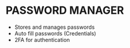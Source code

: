# PASSWORD MANAGER
  - Stores and manages passwords
  - Auto fill passwords (Credentials)
  - 2FA for authentication

